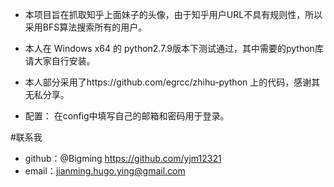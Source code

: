 
- 本项目旨在抓取知乎上面妹子的头像，由于知乎用户URL不具有规则性，所以采用BFS算法搜索所有的用户。

- 本人在 Windows x64 的 python2.7.9版本下测试通过，其中需要的python库请大家自行安装。

- 本人部分采用了https://github.com/egrcc/zhihu-python 上的代码，感谢其无私分享。

- 配置： 在config中填写自己的邮箱和密码用于登录。



#联系我
- github：@Bigming <https://github.com/yjm12321>
- email：jianming.hugo.ying@gmail.com


